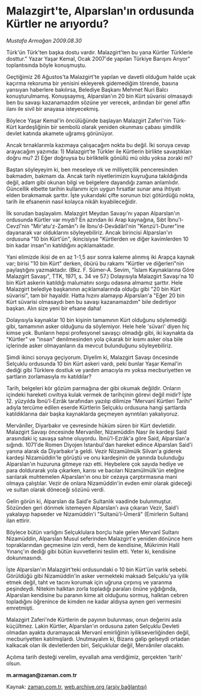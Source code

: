 # Malazgirt'te, Alparslan'ın ordusunda Kürtler ne arıyordu?

*Mustafa Armağan 2009.08.30*

<tr><td class="metin" colspan="2" style="padding-top: 20px; padding-left: 5px; ">Türk'ün Türk'ten başka dostu vardır. Malazgirt'ten bu yana Kürtler Türklerle dosttur." Yazar Yaşar Kemal, Ocak 2007'de yapılan Türkiye Barışını Arıyor" toplantısında böyle konuşmuştu.</td></tr><tr><td class="metin" colspan="2" style="padding-top: 20px; padding-left: 5px; "><p>Geçtiğimiz 26 Ağustos'ta Malazgirt'te yapılan ve davetli olduğum halde uçak kaçırma rekoruma bir yenisini ekleyerek gidemediğim törende, basına yansıyan haberlere bakılırsa, Belediye Başkanı Mehmet Nuri Balcı konuşturulmamış. Konuşsaymış, Alparslan'ın 20 bin Kürt süvarisi olmasaydı ben bu savaşı kazanamazdım sözüne yer verecek, ardından bir genel affın ilanı ile sivil bir anayasa isteyecekmiş.
<p>Böylece Yaşar Kemal'in öncülüğünde başlayan Malazgirt Zaferi'nin Türk-Kürt kardeşliğinin bir sembolü olarak yeniden okunması çabası şimdilik devlet katında akamete uğramış görünüyor.
<p>Ancak tırnaklarımla kazımaya çalışacağım nokta bu değil. İki soruya cevap arayacağım yazımda: 1) Malazgirt'te Türkler ile Kürtlerin birlikte savaştıkları doğru mu? 2) Eğer doğruysa bu birliktelik gönüllü mü oldu yoksa zoraki mi?
<p>Baştan söyleyeyim ki, ben meseleye ırk ve milliyetçilik penceresinden bakmadım, bakmam da. Ancak tarih niyetlerimizin kuyruğuna takıldığında değil, adam gibi okunan bilgi ve belgelere dayandığı zaman anlamlıdır. Güncellik elbette tarihin kullanımı için uygun fırsatlar sunar ama ihtiyatı elden bırakmamak şarttır. İşte yukarıdaki çifte sorunun bizi götürdüğü nokta, tarih ile efsanenin nasıl kolayca nikâh kıyabileceğidir.
<p>İlk sorudan başlayalım. Malazgirt Meydan Savaşı'nı yapan Alparslan'ın ordusunda Kürtler var mıydı? En azından iki Arap kaynağına, Sıbt İbnu'l-Cevzî'nin "Mir'atu'z-Zamân"ı ile İbnu'd-Devâdârî'nin "Kenzü'l-Durer"ine dayanarak var olduklarını söyleyebiliriz. Ancak birincisi Alparslan'ın ordusuna "10 bin Kürt'ün", ikincisiyse "Kürtlerden ve diğer kavimlerden 10 bin kadar insan"ın katıldığını açıklamaktadır.
<p>Yani elimizde ikisi de en az 1-1,5 asır sonra kaleme alınmış iki Arapça kaynak var; birisi "10 bin Kürt" derken, öbürü bu rakamı "Kürtler ve diğerleri"nin paylaştığını yazmaktadır. (Bkz. F. Sümer-A. Sevim, "İslam Kaynaklarına Göre Malazgirt Savaşı", TTK, 1971, s. 34 ve 57.) Dolayısıyla Malazgirt Savaşı'na 10 bin Kürt askerin katıldığı malumatını sorgu odasına almamız şarttır. Hele Malazgirt belediye başkanının açıklamalarında olduğu gibi "20 bin Kürt süvarisi", tam bir hayaldir. Hatta hızını alamayıp Alparslan'a "Eğer 20 bin Kürt süvarisi olmasaydı ben bu savaşı kazanamazdım" bile dedirtiyor başkan. Alın size yeni bir efsane daha!
<p>Dolayısıyla kaynaklar 10 bin kişinin tamamının Kürt olduğunu söylemediği gibi, tamamının asker olduğunu da söylemiyor. Hele hele 'süvari' diyen hiç kimse yok. Bunların hepsi profesyonel savaşçı olmadığı gibi, iki kaynakta da "Kürtler" ve "insan" denilmesinden yola çıkarak bir kısmı asker olsa bile içlerinde asker olmayanların da mevcut bulunduğunu söyleyebiliriz.
<p>Şimdi ikinci soruya geçiyorum. Diyelim ki, Malazgirt Savaşı öncesinde Selçuklu ordusunda 10 bin Kürt askeri vardı, peki bunlar Yaşar Kemal'in dediği gibi Türklere dostluk ve yardım amacıyla mı yoksa mecburiyetten ve şartların zorlamasıyla mı katıldılar?
<p>Tarih, belgeleri kör gözüm parmağına der gibi okumak değildir. Onların içindeki hareketi cıvıltıya kulak vermek de tarihçinin görevi değil midir? İşte 12. yüzyılda İbnü'l-Ezrâk tarafından yazılıp dilimize "Mervanî Kürtleri Tarihi" adıyla tercüme edilen eserde Kürtlerin Selçuklu ordusuna hangi şartlarda katıldıklarına dair başka kaynaklarda geçmeyen ayrıntıları yakalıyoruz.
<p>Mervânîler, Diyarbakır ve çevresinde hüküm süren bir Kürt devletidir. Malazgirt Savaşı öncesinde Mervanîler, Nizamüddin Nasr ile kardeşi Said arasındaki iç savaşa sahne oluyordu. İbnü'l-Ezrâk'a göre Said, Alparslan'a sığındı. 1071'de Romen Diyojen İstanbul'dan hareket edince Alparslan Said'i yanına alarak da Diyarbakır'a geldi. Vezir Nizamülmülk Silvan'a giderek kardeşi Nizamüddin'le görüştü ve onu kardeşinin de yanında bulunduğu Alparslan'ın huzuruna gitmeye razı etti. Heybelere çok sayıda hediye ve para doldurarak yola çıkarken, karısı ve bacıları Nizamülmülk'ün eteğine sarılarak muhtemelen Alparslan'ın onu bir cezaya çarptırmasına mani olmaya çalıştılar. Vezir de onlara Nizamüddin'in evden emir olarak gideceği ve sultan olarak döneceği sözünü verdi.
<p>Gelin görün ki, Alparslan da Said'e Sultanlık vaadinde bulunmuştur. Sözünden geri dönmek istemeyen Alparslan'ı ava çıkaran Vezir, Said'i yakalayıp hapseder ve Nizamüddin'i "Sultanü'l-Ümerâ" (Emirlerin Sultanı) ilan ettirir.
<p>Böylece bütün varlığını Selçuklulara borçlu hale gelen Mervanî Sultanı Nizamüddin, Alparslan Musul seferinden Malazgirt'e yeniden dönünce hem topraklarından geçmesine izin verdi, hem de kendisine, Mükrimin Halil Yınanç'ın dediği gibi bütün kuvvetlerini teslim etti. Yeter ki, kendisine dokunmasındı.
<p>İşte Alparslan'ın Malazgirt'teki ordusundaki o 10 bin Kürt'ün varlık sebebi. Görüldüğü gibi Nizamüddin'in asker vermekteki maksadı Selçuklu'ya iyilik etmek değil, taht ve tacını korumak için uğruna çırpınış ve yaranma peşindeydi. Nitekim halktan zorla topladığı paraları önüne yığdığında, Alparslan kendisine bu paranın kime ait olduğunu sormuş, halktan cebren topladığını öğrenince de kimden ne kadar aldıysa aynen geri vermesini emretmişti.
<p>Malazgirt Zaferi'nde Kürtlerin de payının bulunması, onun değerini asla küçültmez. Lakin Kürtler, Alparslan'ın ordusuna zaten Selçuklu Devleti olmadan ayakta duramayacak Mervanî emirliğinin iyilikseverliğinden değil, mecburiyetten katılmışlardı. Unutmayalım ki, Bizans galip gelseydi ortadan kalkacak olan ilk devletlerden biri, Selçuklular değil, Mervâniler olacaktı.
<p>Açılıma tarih desteği verelim, eyvallah ama verdiğimiz, gerçekten 'tarih' olsun. 
<p><b>m.armagan@zaman.com.tr</b><br/></p></p></p></p></p></p></p></p></p></p></p></p></p></p></p></p></td></tr>

Kaynak: [zaman.com.tr](http://zaman.com.tr/yazar.do?yazino=886176), [web.archive.org (arşiv bağlantısı)](http://web.archive.org/web/20100109094309/http://www.zaman.com.tr:80/yazar.do?yazino=886176)
